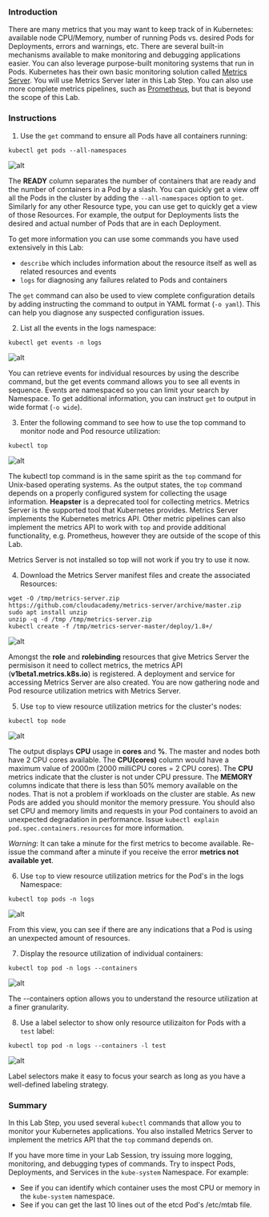 ### Introduction

There are many metrics that you may want to keep track of in Kubernetes: available node CPU/Memory, number of running Pods vs. desired Pods for Deployments, errors and warnings, etc. There are several built-in mechanisms available to make monitoring and debugging applications easier. You can also leverage purpose-built monitoring systems that run in Pods. Kubernetes has their own basic monitoring solution called  [Metrics Server](https://github.com/kubernetes-incubator/metrics-server). You will use Metrics Server later in this Lab Step. You can also use more complete metrics pipelines, such as  [Prometheus](https://prometheus.io/), but that is beyond the scope of this Lab.

### Instructions

1. Use the  `get`  command to ensure all Pods have all containers running:
```
kubectl get pods --all-namespaces
```
![alt](https://assets.cloudacademy.com/bakery/media/uploads/blobid0-3a6a5b68-6a86-4dd5-8cc6-84fdeab29289.png)

The **READY** column separates the number of containers that are ready and the number of containers in a Pod by a slash. You can quickly get a view off all the Pods in the cluster by adding the  `--all-namespaces`  option to  `get`. Similarly for any other Resource type, you can use get to quickly get a view of those Resources. For example, the output for Deployments lists the desired and actual number of Pods that are in each Deployment.

To get more information you can use some commands you have used extensively in this Lab:

-   `describe`  which includes information about the resource itself as well as related resources and events
-   `logs` for diagnosing any failures related to Pods and containers

The  `get`  command can also be used to view complete configuration details by adding instructing the command to output in YAML format (`-o yaml`). This can help you diagnose any suspected configuration issues.

2. List all the events in the logs namespace:
```
kubectl get events -n logs
```
![alt](https://assets.cloudacademy.com/bakery/media/uploads/blobid1-879a0169-5df3-4f62-a342-6e48450deaeb.png)

You can retrieve events for individual resources by using the describe command, but the get events command allows you to see all events in sequence. Events are namespaced so you can limit your search by Namespace. To get additional information, you can instruct  `get`  to output in wide format (`-o wide`).

3. Enter the following command to see how to use the top command to monitor node and Pod resource utilization:
```
kubectl top
```
![alt](https://assets.cloudacademy.com/bakery/media/uploads/blobid0-63821ce1-28a6-4dbb-9e62-a805bb299bc4.png)

The kubectl top command is in the same spirit as the `top`  command for Unix-based operating systems. As the output states, the  `top`  command depends on a properly configured system for collecting the usage information. **Heapster**  is a deprecated tool for collecting metrics. Metrics Server is the supported tool that Kubernetes provides. Metrics Server implements the Kubernetes metrics API. Other metric pipelines can also implement the metrics API to work with  `top`  and provide additional functionality, e.g. Prometheus, however they are outside of the scope of this Lab.

Metrics Server is not installed so top will not work if you try to use it now.

4. Download the Metrics Server manifest files and create the associated Resources:
```
wget -O /tmp/metrics-server.zip https://github.com/cloudacademy/metrics-server/archive/master.zip  
sudo apt install unzip  
unzip -q -d /tmp /tmp/metrics-server.zip  
kubectl create -f /tmp/metrics-server-master/deploy/1.8+/
```
![alt](https://assets.cloudacademy.com/bakery/media/uploads/blobid1-ae92a8a9-7733-4d08-ad6c-37f73ddbb345.png)

Amongst the  **role**  and  **rolebinding** resources that give Metrics Server the permisison it need to collect metrics, the metrics API (**v1beta1.metrics.k8s.io**) is registered. A deployment and service for accessing Metrics Server are also created. You are now gathering node and Pod resource utilization metrics with Metrics Server.

5. Use  `top`  to view resource utilization metrics for the cluster's nodes:
```
kubectl top node
```
![alt](https://assets.cloudacademy.com/bakery/media/uploads/blobid2-d17bc20d-5659-4043-b659-47aac09a0df5.png)

The output displays  **CPU**  usage in **cores**  and **%**. The master and nodes both have 2 CPU cores available. The **CPU(cores)**  column would have a maximum value of 2000m (2000 milliCPU cores = 2 CPU cores). The  **CPU** metrics indicate that the cluster is not under CPU pressure. The **MEMORY**  columns indicate that there is less than 50% memory available on the nodes. That is not a problem if workloads on the cluster are stable. As new Pods are added you should monitor the memory pressure. You should also set CPU and memory limits and requests in your Pod containers to avoid an unexpected degradation in performance. Issue `kubectl explain pod.spec.containers.resources`  for more information.

_Warning_: It can take a minute for the first metrics to become available. Re-issue the command after a minute if you receive the error  **metrics not available yet**.

6. Use `top` to view resource utilization metrics for the Pod's in the logs Namespace:
```
kubectl top pods -n logs
```
![alt](https://assets.cloudacademy.com/bakery/media/uploads/blobid3-348c83c2-7a39-4b98-9fab-e22bb4d07e4b.png)

From this view, you can see if there are any indications that a Pod is using an unexpected amount of resources.

7. Display the resource utilization of individual containers:
```
kubectl top pod -n logs --containers
```
![alt](https://assets.cloudacademy.com/bakery/media/uploads/blobid4-2e2ff965-a74f-44b3-9d62-f27e12f5ecdd.png)

The --containers option allows you to understand the resource utilization at a finer granularity.

8. Use a label selector to show only resource utilizaiton for Pods with a  `test`  label:
```
kubectl top pod -n logs --containers -l test
```
![alt](https://assets.cloudacademy.com/bakery/media/uploads/blobid0-bd632927-758d-4340-bd94-a183157f37a8.png)

Label selectors make it easy to focus your search as long as you have a well-defined labeling strategy.

### Summary

In this Lab Step, you used several  `kubectl`  commands that allow you to monitor your Kubernetes applications. You also installed Metrics Server to implement the metrics API that the  `top`  command depends on.

If you have more time in your Lab Session, try issuing more logging, monitoring, and debugging types of commands. Try to inspect Pods, Deployments, and Services in the  `kube-system`  Namespace. For example:

-   See if you can identify which container uses the most CPU or memory in the  `kube-system`  namespace.
-   See if you can get the last 10 lines out of the etcd Pod's /etc/mtab file.
